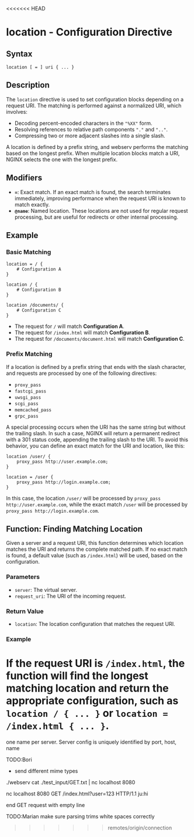 <<<<<<< HEAD
# location - Configuration Directive

## Syntax

```
location [ = ] uri { ... }
```


## Description

The `location` directive is used to set configuration blocks depending on a request URI. The matching is performed against a normalized URI, which involves:

- Decoding percent-encoded characters in the `"%XX"` form.
- Resolving references to relative path components `"."` and `".."`.
- Compressing two or more adjacent slashes into a single slash.

A location is defined by a prefix string, and webserv performs the matching based on the longest prefix. When multiple location blocks match a URI, NGINX selects the one with the longest prefix.

## Modifiers

- **`=`**: Exact match. If an exact match is found, the search terminates immediately, improving performance when the request URI is known to match exactly.
- **`@name`**: Named location. These locations are not used for regular request processing, but are useful for redirects or other internal processing.

## Example

### Basic Matching

```nginx
location = / {
    # Configuration A
}

location / {
    # Configuration B
}

location /documents/ {
    # Configuration C
}
```

- The request for `/` will match **Configuration A**.
- The request for `/index.html` will match **Configuration B**.
- The request for `/documents/document.html` will match **Configuration C**.

### Prefix Matching

If a location is defined by a prefix string that ends with the slash character, and requests are processed by one of the following directives:

- `proxy_pass`
- `fastcgi_pass`
- `uwsgi_pass`
- `scgi_pass`
- `memcached_pass`
- `grpc_pass`

A special processing occurs when the URI has the same string but without the trailing slash. In such a case, NGINX will return a permanent redirect with a 301 status code, appending the trailing slash to the URI. To avoid this behavior, you can define an exact match for the URI and location, like this:

```nginx
location /user/ {
    proxy_pass http://user.example.com;
}

location = /user {
    proxy_pass http://login.example.com;
}
```

In this case, the location `/user/` will be processed by `proxy_pass http://user.example.com`, while the exact match `/user` will be processed by `proxy_pass http://login.example.com`.

## Function: Finding Matching Location

Given a server and a request URI, this function determines which location matches the URI and returns the complete matched path. If no exact match is found, a default value (such as `/index.html`) will be used, based on the configuration.

### Parameters

- `server`: The virtual server.
- `request_uri`: The URI of the incoming request.

### Return Value

- `location`: The location configuration that matches the request URI.

### Example

If the request URI is `/index.html`, the function will find the longest matching location and return the appropriate configuration, such as `location / { ... }` or `location = /index.html { ... }`.
=======
one name per server. Server config is uniquely identified by port, host, name

TODO:Bori

- send different mime types

<!-- how to use: -->

./webserv
cat ./test_input/GET.txt | nc localhost 8080

<!-- or line by line: -->

nc localhost 8080
GET /index.html?user=123 HTTP/1.1
ju:hi

end GET request with empty line

TODO:Marian
make sure parsing trims white spaces correctly
>>>>>>> remotes/origin/connection
